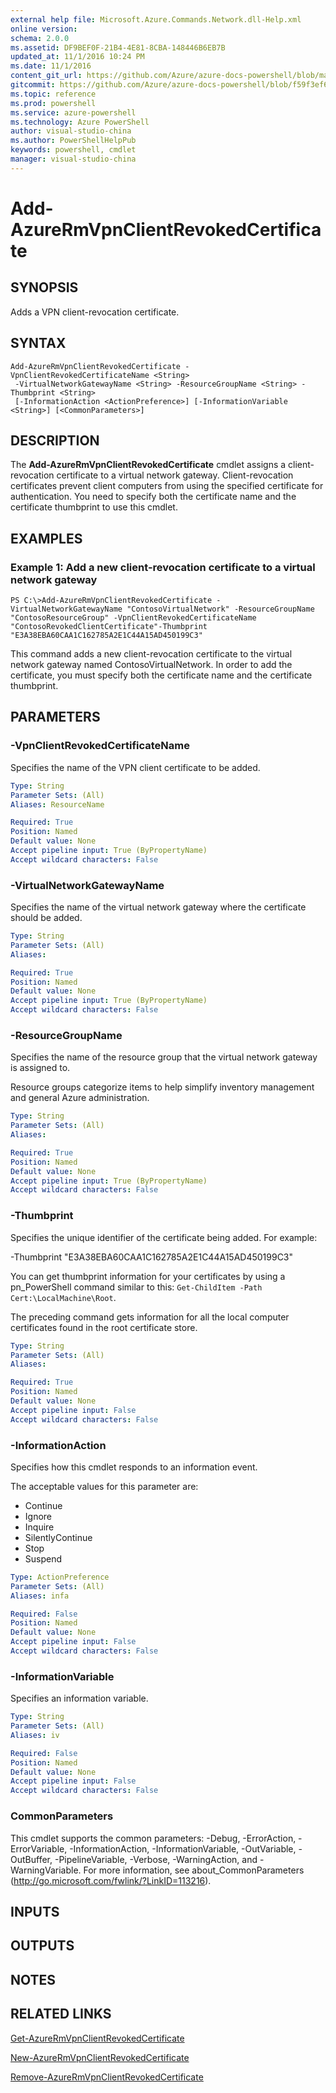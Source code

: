 ```yaml
---
external help file: Microsoft.Azure.Commands.Network.dll-Help.xml
online version: 
schema: 2.0.0
ms.assetid: DF9BEF0F-21B4-4E81-8CBA-148446B6EB7B
updated_at: 11/1/2016 10:24 PM
ms.date: 11/1/2016
content_git_url: https://github.com/Azure/azure-docs-powershell/blob/master/azureps-cmdlets-docs/ResourceManager/AzureRM.Network/v1.0.13/Add-AzureRmVpnClientRevokedCertificate.md
gitcommit: https://github.com/Azure/azure-docs-powershell/blob/f59f3ef60bc592383812213e69fd77ba950759ed/azureps-cmdlets-docs/ResourceManager/AzureRM.Network/v1.0.13/Add-AzureRmVpnClientRevokedCertificate.md
ms.topic: reference
ms.prod: powershell
ms.service: azure-powershell
ms.technology: Azure PowerShell
author: visual-studio-china
ms.author: PowerShellHelpPub
keywords: powershell, cmdlet
manager: visual-studio-china
---
```


# Add-AzureRmVpnClientRevokedCertificate

## SYNOPSIS
Adds a VPN client-revocation certificate.

## SYNTAX

```
Add-AzureRmVpnClientRevokedCertificate -VpnClientRevokedCertificateName <String>
 -VirtualNetworkGatewayName <String> -ResourceGroupName <String> -Thumbprint <String>
 [-InformationAction <ActionPreference>] [-InformationVariable <String>] [<CommonParameters>]
```

## DESCRIPTION
The **Add-AzureRmVpnClientRevokedCertificate** cmdlet assigns a client-revocation certificate to a virtual network gateway.
Client-revocation certificates prevent client computers from using the specified certificate for authentication.
You need to specify both the certificate name and the certificate thumbprint to use this cmdlet.

## EXAMPLES

### Example 1: Add a new client-revocation certificate to a virtual network gateway
```
PS C:\>Add-AzureRmVpnClientRevokedCertificate -VirtualNetworkGatewayName "ContosoVirtualNetwork" -ResourceGroupName "ContosoResourceGroup" -VpnClientRevokedCertificateName "ContosoRevokedClientCertificate"-Thumbprint "E3A38EBA60CAA1C162785A2E1C44A15AD450199C3"
```

This command adds a new client-revocation certificate to the virtual network gateway named ContosoVirtualNetwork.
In order to add the certificate, you must specify both the certificate name and the certificate thumbprint.

## PARAMETERS

### -VpnClientRevokedCertificateName
Specifies the name of the VPN client certificate to be added.

```yaml
Type: String
Parameter Sets: (All)
Aliases: ResourceName

Required: True
Position: Named
Default value: None
Accept pipeline input: True (ByPropertyName)
Accept wildcard characters: False
```

### -VirtualNetworkGatewayName
Specifies the name of the virtual network gateway where the certificate should be added.

```yaml
Type: String
Parameter Sets: (All)
Aliases: 

Required: True
Position: Named
Default value: None
Accept pipeline input: True (ByPropertyName)
Accept wildcard characters: False
```

### -ResourceGroupName
Specifies the name of the resource group that the virtual network gateway is assigned to.

Resource groups categorize items to help simplify inventory management and general Azure administration.

```yaml
Type: String
Parameter Sets: (All)
Aliases: 

Required: True
Position: Named
Default value: None
Accept pipeline input: True (ByPropertyName)
Accept wildcard characters: False
```

### -Thumbprint
Specifies the unique identifier of the certificate being added.
For example:

-Thumbprint "E3A38EBA60CAA1C162785A2E1C44A15AD450199C3"

You can get thumbprint information for your certificates by using a pn_PowerShell command similar to this: `Get-ChildItem -Path Cert:\LocalMachine\Root`.

The preceding command gets information for all the local computer certificates found in the root certificate store.

```yaml
Type: String
Parameter Sets: (All)
Aliases: 

Required: True
Position: Named
Default value: None
Accept pipeline input: False
Accept wildcard characters: False
```

### -InformationAction
Specifies how this cmdlet responds to an information event.

The acceptable values for this parameter are:

- Continue
- Ignore
- Inquire
- SilentlyContinue
- Stop
- Suspend

```yaml
Type: ActionPreference
Parameter Sets: (All)
Aliases: infa

Required: False
Position: Named
Default value: None
Accept pipeline input: False
Accept wildcard characters: False
```

### -InformationVariable
Specifies an information variable.

```yaml
Type: String
Parameter Sets: (All)
Aliases: iv

Required: False
Position: Named
Default value: None
Accept pipeline input: False
Accept wildcard characters: False
```

### CommonParameters
This cmdlet supports the common parameters: -Debug, -ErrorAction, -ErrorVariable, -InformationAction, -InformationVariable, -OutVariable, -OutBuffer, -PipelineVariable, -Verbose, -WarningAction, and -WarningVariable. For more information, see about_CommonParameters (http://go.microsoft.com/fwlink/?LinkID=113216).

## INPUTS

## OUTPUTS

## NOTES

## RELATED LINKS

[Get-AzureRmVpnClientRevokedCertificate](xref:ResourceManager/AzureRM.Network/v1.0.13/Get-AzureRmVpnClientRevokedCertificate.md)

[New-AzureRmVpnClientRevokedCertificate](xref:ResourceManager/AzureRM.Network/v1.0.13/New-AzureRmVpnClientRevokedCertificate.md)

[Remove-AzureRmVpnClientRevokedCertificate](xref:ResourceManager/AzureRM.Network/v1.0.13/Remove-AzureRmVpnClientRevokedCertificate.md)


